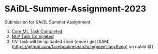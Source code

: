 # SAiDL-Summer-Assignment-2023
Submission for SAiDL Summer Assignment

1. [Core ML Task Completed](https://github.com/shreyasvinaya/SAiDL-Summer-Assignment-2023/blob/main/SAIDL_Assignment_CORE_ML.ipynb)
2. [NLP Task Completed](SAIDL_assignment_task2_NLP.ipynb)
3. CV Task will be uploaded soon {once i get [SAM](https://github.com/facebookresearch/segment-anything} on colab 😁)
